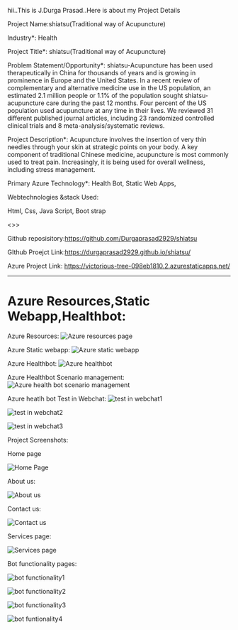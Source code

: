 hii..This is J.Durga Prasad..Here is about my Project Details

Project Name:shiatsu(Traditional way of Acupuncture)

Industry*:
Health

Project Title*:
shiatsu(Traditional way of Acupuncture)

Problem Statement/Opportunity*:
shiatsu-Acupuncture has been used therapeutically in China for thousands of years and is growing in prominence in Europe and the United States. In a recent review of complementary and alternative medicine use in the US population, an estimated 2.1 million people or 1.1% of the population sought shiatsu-acupuncture care during the past 12 months. Four percent of the US population used acupuncture at any time in their lives. We reviewed 31 different published journal articles, including 23 randomized controlled clinical trials and 8 meta-analysis/systematic reviews.

Project Description*:
Acupuncture involves the insertion of very thin needles through your skin at strategic points on your body. A key component of traditional Chinese medicine, acupuncture is most commonly used to treat pain. Increasingly, it is being used for overall wellness, including stress management.

Primary Azure Technology*:
Health Bot, Static Web Apps,

Webtechnologies &stack Used:

Html,
Css,
Java Script,
Boot strap

<<Project Demo Links>>>

Github reposisitory:https://github.com/Durgaprasad2929/shiatsu

GIthub Proejct Link:https://durgaprasad2929.github.io/shiatsu/

Azure Project Link: https://victorious-tree-098eb1810.2.azurestaticapps.net/

-------------------------------------------------------------------------------------------------------------------------------------------------------------------

# Azure Resources,Static Webapp,Healthbot:

Azure Resources:
![Azure resources page](https://user-images.githubusercontent.com/118153711/209093890-26ecafd7-7bf8-484c-bd1d-54dba9e55b4d.jpg)

Azure Static webapp:
![Azure static webapp](https://user-images.githubusercontent.com/118153711/209093972-4981a203-f674-4f6e-81d8-d7a38a428a7b.jpg)

Azure Healthbot:
![Azure healthbot](https://user-images.githubusercontent.com/118153711/209094131-e9b82078-fd65-47b6-ae39-ac3f00b1a491.jpg)

Azure Healthbot Scenario management:
![Azure health bot scenario management](https://user-images.githubusercontent.com/118153711/209094219-49591411-03ab-4b17-b46d-8048b237e6e5.jpg)

Azure heatlh bot Test in Webchat:
![test in webchat1](https://user-images.githubusercontent.com/118153711/209094330-9a1cbca3-d8e2-46e1-a7da-a58cc36e5b6e.jpg)

![test in webchat2](https://user-images.githubusercontent.com/118153711/209094370-cf4d7c61-0c7f-4eec-9a51-fe6fd7b82a45.jpg)

![test in webchat3](https://user-images.githubusercontent.com/118153711/209094408-46d090ce-5bdc-4ee6-b8e7-4d3f25addb91.jpg)

Project Screenshots:

Home page

![Home Page](https://user-images.githubusercontent.com/118153711/207785573-5bafe491-42f7-4309-bc86-ffcac10a837e.png)

About us:

![About us](https://user-images.githubusercontent.com/118153711/207785671-ab3d820e-ed96-470a-bcd9-a703da14b38f.png)


Contact us:

![Contact us ](https://user-images.githubusercontent.com/118153711/207785535-e2bdf88a-89e5-4b18-9dd0-cc915669db3e.png)


Services page:

![Services page](https://user-images.githubusercontent.com/118153711/207785612-0305732b-8469-4443-a1d4-50a7f050c837.png)

Bot functionality pages:

![bot functionality1](https://user-images.githubusercontent.com/118153711/207785740-a49e7e13-5037-4944-91aa-80665f80b858.png)

![bot functionality2](https://user-images.githubusercontent.com/118153711/207785800-c94d82f8-bdac-4dd1-a078-f3b78386c418.png)

![bot functionality3](https://user-images.githubusercontent.com/118153711/207785482-8efc7f00-af77-4e2c-b563-927d8d5cc895.png)

![bot funtionality4](https://user-images.githubusercontent.com/118153711/207785519-1eb184c4-a9f0-4f71-aade-7e7e0d4e2ee1.png)






